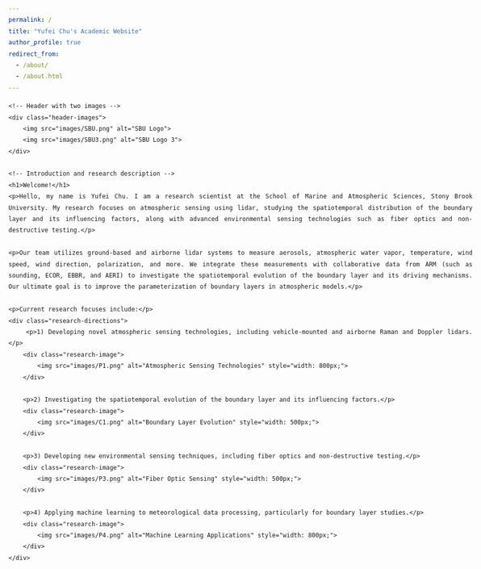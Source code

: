```yaml
---
permalink: /
title: "Yufei Chu's Academic Website"
author_profile: true
redirect_from: 
  - /about/
  - /about.html
---
```


<html lang="en">
<head>
    <meta charset="UTF-8"> <!-- 确保正确的字符编码 -->
    <meta name="viewport" content="width=device-width, initial-scale=1.0">
    <title>Yufei Chu's Academic Website</title>
    <style>
        body {
            font-family: 'Patrick Hand', cursive; /* Handwritten-style font */
            text-align: justify;
            padding: 20px;
            line-height: 1.6;
            max-width: 1000px;
            margin: auto;
        }
        .research-directions {
            margin-left: 20px;
            line-height: 1.8;
        }
        .research-directions p {
            text-indent: 20px; /* Indentation for each research direction */
        }
        .research-image {
            text-align: center;
            margin: 30px 0;
        }
        .header-images {
            text-align: center;
            margin-bottom: 20px;
        }
        .header-images img {
            width: 250px; /* Adjust size as needed */
            height: auto;
            margin-right: 15px; /* Space between the two images */
        }
        h1 {
            text-align: center;
            font-size: 2.5em;
        }
    </style>
    <link href="https://fonts.googleapis.com/css2?family=Patrick+Hand&display=swap" rel="stylesheet"> <!-- Import handwritten font -->
</head>
<body>

    <!-- Header with two images -->
    <div class="header-images">
        <img src="images/SBU.png" alt="SBU Logo">
        <img src="images/SBU3.png" alt="SBU Logo 3">
    </div>

    <!-- Introduction and research description -->
    <h1>Welcome!</h1>
    <p>Hello, my name is Yufei Chu. I am a research scientist at the School of Marine and Atmospheric Sciences, Stony Brook University. My research focuses on atmospheric sensing using lidar, studying the spatiotemporal distribution of the boundary layer and its influencing factors, along with advanced environmental sensing technologies such as fiber optics and non-destructive testing.</p>

    <p>Our team utilizes ground-based and airborne lidar systems to measure aerosols, atmospheric water vapor, temperature, wind speed, wind direction, polarization, and more. We integrate these measurements with collaborative data from ARM (such as sounding, ECOR, EBBR, and AERI) to investigate the spatiotemporal evolution of the boundary layer and its driving mechanisms. Our ultimate goal is to improve the parameterization of boundary layers in atmospheric models.</p>

    <p>Current research focuses include:</p>
    <div class="research-directions">
        <p>1) Developing novel atmospheric sensing technologies, including vehicle-mounted and airborne Raman and Doppler lidars.</p>
        <div class="research-image">
            <img src="images/P1.png" alt="Atmospheric Sensing Technologies" style="width: 800px;">
        </div>
        
        <p>2) Investigating the spatiotemporal evolution of the boundary layer and its influencing factors.</p>
        <div class="research-image">
            <img src="images/C1.png" alt="Boundary Layer Evolution" style="width: 500px;">
        </div>

        <p>3) Developing new environmental sensing techniques, including fiber optics and non-destructive testing.</p>
        <div class="research-image">
            <img src="images/P3.png" alt="Fiber Optic Sensing" style="width: 500px;">
        </div>

        <p>4) Applying machine learning to meteorological data processing, particularly for boundary layer studies.</p>
        <div class="research-image">
            <img src="images/P4.png" alt="Machine Learning Applications" style="width: 800px;">
        </div>
    </div>

</body>
</html>
